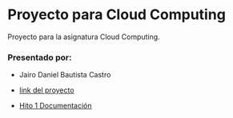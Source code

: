 # Proyecto para Cloud Computing

Proyecto para la asignatura Cloud Computing.


### Presentado por:

* Jairo Daniel Bautista Castro

* [link del proyecto](https://danielbc09.github.io/Proyecto_CC/)

* [Hito 1 Documentación](https://github.com/danielbc09/Proyecto_CC/blob/hito_1/Documentacion.md/)